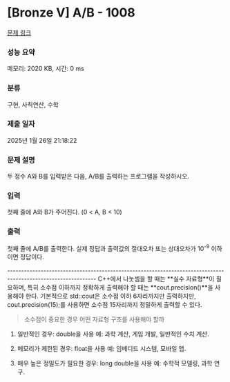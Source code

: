 # [Bronze V] A/B - 1008 

[문제 링크](https://www.acmicpc.net/problem/1008) 

### 성능 요약

메모리: 2020 KB, 시간: 0 ms

### 분류

구현, 사칙연산, 수학

### 제출 일자

2025년 1월 26일 21:18:22

### 문제 설명

<p>두 정수 A와 B를 입력받은 다음, A/B를 출력하는 프로그램을 작성하시오.</p>

### 입력 

 <p>첫째 줄에 A와 B가 주어진다. (0 < A, B < 10)</p>

### 출력 

 <p>첫째 줄에 A/B를 출력한다. 실제 정답과 출력값의 절대오차 또는 상대오차가 10<sup>-9</sup> 이하이면 정답이다.</p>
--------------------------------------------------------------------------------------------------------------
C++에서 나눗셈을 할 때는 **실수 자료형**이 필요하며, 특히 소수점 이하까지 정확하게 출력해야 할 때는 **cout.precision()**을 사용해야 한다. 기본적으로 std::cout은 소수점 이하 6자리까지만 출력하지만, cout.precision(15);를 사용하면 소수점 15자리까지 정밀하게 출력할 수 있다.

> 소수점이 중요한 경우 어떤 자료형 구조를 사용해야 할까

1. 일반적인 경우: double을 사용
예: 과학 계산, 게임 개발, 일반적인 수치 계산.

2. 메모리가 제한된 경우: float을 사용
예: 임베디드 시스템, 모바일 앱.

3. 매우 높은 정밀도가 필요한 경우: long double을 사용
예: 수학적 모델링, 과학 연구.
